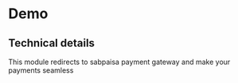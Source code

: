 # Demo

## Technical details

This module redirects to sabpaisa payment gateway and make your payments seamless
